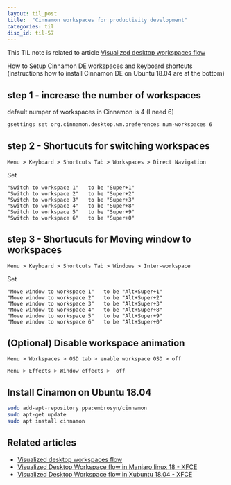 ```yaml
---
layout: til_post
title:  "Cinnamon workspaces for productivity development"
categories: til
disq_id: til-57
---
```


This TIL note is related to article [Visualized desktop workspaces flow](https://blog.eq8.eu/article/visualized-desktop-workspaces-flow.html)

How to Setup Cinnamon DE workspaces and keyboard shortcuts (instructions how to install Cinnamon DE
on Ubuntu 18.04 are at the bottom)


## step 1  - increase the number of workspaces

default numper of workspaces in Cinnamon is 4 (I need 6)

```bash
gsettings set org.cinnamon.desktop.wm.preferences num-workspaces 6
```


##  step 2 - Shortucuts for switching workspaces

```
Menu > Keyboard > Shortcuts Tab > Workspaces > Direct Navigation
```

Set

```
"Switch to workspace 1"   to be "Super+1"
"Switch to workspace 2"   to be "Super+2"
"Switch to workspace 3"   to be "Super+3"
"Switch to workspace 4"   to be "Super+8"
"Switch to workspace 5"   to be "Super+9"
"Switch to workspace 6"   to be "Super+0"
```


##  step 3 - Shortucuts for Moving window to workspaces

```
Menu > Keyboard > Shortcuts Tab > Windows > Inter-workspace
```

Set

```
"Move window to workspace 1"   to be "Alt+Super+1"
"Move window to workspace 2"   to be "Alt+Super+2"
"Move window to workspace 3"   to be "Alt+Super+3"
"Move window to workspace 4"   to be "Alt+Super+8"
"Move window to workspace 5"   to be "Alt+Super+9"
"Move window to workspace 6"   to be "Alt+Super+0"
```

## (Optional) Disable workspace animation


```
Menu > Workspaces > OSD tab > enable workspace OSD > off
```

```
Menu > Effects > Window effects >  off
```




## Install Cinamon on Ubuntu 18.04

```bash
sudo add-apt-repository ppa:embrosyn/cinnamon
sudo apt-get update
sudo apt install cinnamon
```


## Related articles

* [Visualized desktop workspaces flow](https://blog.eq8.eu/article/visualized-desktop-workspaces-flow.html)
* [Visualized Desktop Workspace flow in Manjaro linux 18 - XFCE](https://blog.eq8.eu/til/xfce-workspaces.html)
* [Visualized Desktop Workspace flow in Xubuntu 18.04 - XFCE](https://blog.eq8.eu/til/xfce-workspaces-xubuntu.html)
